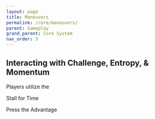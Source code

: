 ```yaml
---
layout: page
title: Maneuvers
permalink: /core/maneuvers/
parent: Gameplay
grand_parent: Core System
nav_order: 3
---
```


## Interacting with Challenge, Entropy, & Momentum

Players utilize the 

Stall for Time

Press the Advantage

